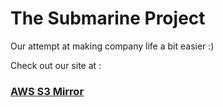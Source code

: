 # The Submarine Project

Our attempt at making company life a bit easier :)

Check out our site at :

### [AWS S3 Mirror](http://thesubmarineproject.s3-website.eu-central-1.amazonaws.com/ 'AWS S3 Mirror')
